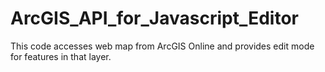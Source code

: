 # ArcGIS_API_for_Javascript_Editor
This code accesses web map from ArcGIS Online and provides edit mode for features in that layer.

